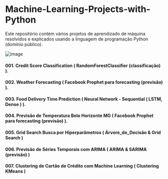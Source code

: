# Machine-Learning-Projects-with-Python
Este repositório contém vários projetos de aprendizado de máquina resolvidos e explicados usando a linguagem de programação Python (domínio público).

![image](https://user-images.githubusercontent.com/111646931/220420493-64605d86-425a-49be-8e81-ffb4e3128aa7.png)


#### 001. Credit Score Classification ( RandomForestClassifier (classificação) ).
#### 002. Weather Forecasting ( Facebook Prophet para forecasting (previsão) ).
#### 003. Food Delivery Time Prediction ( Neural Network - Sequential ( LSTM, Dense ) ).
#### 004. Previsão de Temperatura Belo Horizonte MG ( Facebook Prophet para forecasting (previsão) ).
#### 005. Grid Search Busca por Hiperparâmetros ( Árvore_de_Decisão & Grid Search )
#### 006. Previsão de Séries Temporais com ARIMA ( ARIMA & SARIMA (previsão) )
#### 007. Clustering de Cartão de Crédito com Machine Learning ( Clustering KMeans )
